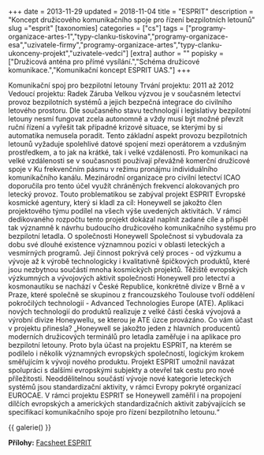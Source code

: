 +++
date = 2013-11-29
updated = 2018-11-04
title = "ESPRIT"
description = "Koncept družicového komunikačního spoje pro řízení bezpilotních letounů"
slug ="esprit"
[taxonomies]
categories = ["cs"]
tags = ["programy-organizace-artes-1","typy-clanku-tiskovina","programy-organizace-esa","uzivatele-firmy","programy-organizace-artes","typy-clanku-ukonceny-projekt","uzivatele-vedci"]
[extra]
author = ""
popisky = ["Družicová anténa pro přímé vysílání.","Schéma družicové komunikace.","Komunikační koncept ESPRIT UAS."]
+++

Komunikační spoj pro bezpilotní letouny Trvání projektu: 2011 až 2012 Vedoucí projektu: Radek Záruba Velkou výzvou je v současném letectví provoz bezpilotních systémů a jejich bezpečná integrace do civilního letového prostoru. Dle současného stavu technologií i legislativy bezpilotní letouny nesmí fungovat zcela autonomně a vždy musí být možné převzít ruční řízení a vyřešit tak případné krizové situace, se kterými by si automatika nemusela poradit. Tento základní aspekt provozu bezpilotních letounů vyžaduje spolehlivé datové spojení mezi operátorem a vzdušným prostředkem, a to jak na krátké, tak i velké vzdálenosti. Pro komunikaci na velké vzdálenosti se v současnosti používají převážně komerční družicové spoje v Ku frekvenčním pásmu v režimu pronájmu individuálního komunikačního kanálu. Mezinárodní organizace pro civilní letectví ICAO doporučila pro tento účel využít chráněných frekvencí alokovaných pro letecký provoz. Touto problematikou se zabýval projekt ESPRIT Evropské kosmické agentury, který si kladl za cíl: Honeywell se jakožto člen projektového týmu podílel na všech výše uvedených aktivitách. V rámci dedikovaného rozpočtu tento projekt dokázal naplnit zadané cíle a přispěl tak významně k návrhu budoucího družicového komunikačního systému pro bezpilotní letadla. O společnosti Honeywell Společnost si vybudovala za dobu své dlouhé existence významnou pozici v oblasti leteckých a vesmírných programů. Její činnost pokrývá celý proces - od výzkumu a vývoje až k výrobě technologicky i kvalitativně špičkových produktů, které jsou nezbytnou součástí mnoha kosmických projektů. Těžiště evropských výzkumných a vývojových aktivit společnosti Honeywell pro letectví a kosmonautiku se nachází v České Republice, konkrétně divize v Brně a v Praze, které společně se skupinou z francouzského Toulouse tvoří oddělení pokročilých technologií - Advanced Technologies Europe (ATE). Aplikaci nových technologií do produktů realizuje z velké části česká vývojová a výrobní divize Honeywellu, se kterou je ATE úzce provázáno. Co vám účast v projektu přinesla? „Honeywell se jakožto jeden z hlavních producentů moderních družicových terminálů pro letadla zaměřuje i na aplikace pro bezpilotní letouny. Proto byla účast na projektu ESPRIT, na kterém se podílelo i několik významných evropských společností, logickým krokem směřujícím k vývoji nového produktu. Projekt ESPRIT umožnil navázat spolupráci s dalšími evropskými subjekty a otevřel tak cestu pro nové příležitosti. Neoddělitelnou součástí vývoje nové kategorie leteckých systémů jsou standardizační aktivity, v rámci Evropy pokryté organizací EUROCAE. V rámci projektu ESPRIT se Honeywell zaměřil i na propojení dílčích evropských a amerických standardizačních aktivit zabývajících se specifikací komunikačního spoje pro řízení bezpilotního letounu.“

{{ galerie() }}

**Přílohy:**
[Facsheet ESPRIT]

[Facsheet ESPRIT]: cso_factsheets-esprit-web.pdf
